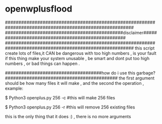 # openwplusflood
########################################################################################################
############################################disclaimer##################################################
########################################################################################################
this script create lots of files,it CAN be dangerous with too high numbers , is your fault if this thing make your system unusable , be smart and dont put too high numbers , or bad things can happen .

####################################how do i use this garbage?##########################################
the first argument should be how many files it will make , and the second the operation ,
example:

$ Python3 openplus.py 256 -c #this will make 256 files

$ Python3 openplus.py 256 -r #this will remove 256 existing files

this is the only thing that it does :) , there is no more arguments
